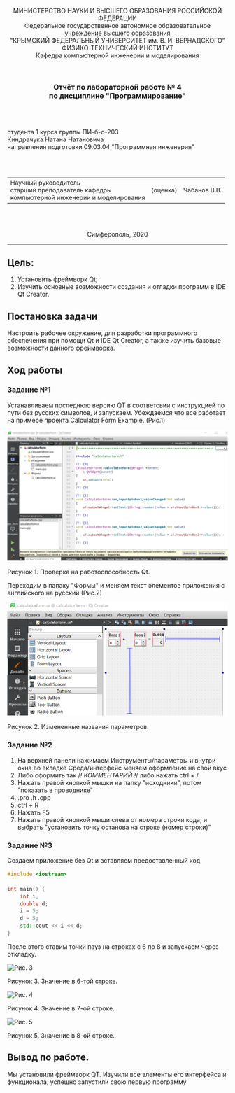 <p align="center">МИНИСТЕРСТВО НАУКИ  И ВЫСШЕГО ОБРАЗОВАНИЯ РОССИЙСКОЙ ФЕДЕРАЦИИ<br>
Федеральное государственное автономное образовательное учреждение высшего образования<br>
"КРЫМСКИЙ ФЕДЕРАЛЬНЫЙ УНИВЕРСИТЕТ им. В. И. ВЕРНАДСКОГО"<br>
ФИЗИКО-ТЕХНИЧЕСКИЙ ИНСТИТУТ<br>
Кафедра компьютерной инженерии и моделирования</p>
<br>
<h3 align="center">Отчёт по лабораторной работе № 4<br> по дисциплине "Программирование"</h3>
<br><br>
<p>студента 1 курса группы ПИ-б-о-203<br>
Киндрачука Натана Натановича<br>
направления подготовки 09.03.04 "Программная инженерия"</p>
<br><br>
<table>
<tr><td>Научный руководитель<br> старший преподаватель кафедры<br> компьютерной инженерии и моделирования</td>
<td>(оценка)</td>
<td>Чабанов В.В.</td>
</tr>
</table>
<br><br>
<p align="center">Симферополь, 2020</p>
<hr>

## Цель:

1. Установить фреймворк Qt;
2. Изучить основные возможности создания и отладки программ в IDE Qt Creator.

## Постановка задачи
Настроить рабочее окружение, для разработки программного обеспечения при помощи Qt и IDE Qt Creator, а также изучить базовые возможности данного фреймворка.

## Ход работы

### Задание №1

Устанавливаем последнюю версию QT в соответсвии с инструкцией по пути без русских символов, и запускаем. Убеждаемся что все работает на примере проекта Calculator Form Example. (Рис.1)

![Рис. 1](./images/First.png)

Рисунок 1. Проверка на работоспособность Qt.

Переходим в папаку "Формы" и меняем текст элементов приложения с английского на русский (Рис.2)

![Рис. 2](./images/Second.png)

Рисунок 2. Измененные названия параметров.

### Задание №2

1. На верхней панели нажимаем Инструменты/параметры и внутри окна во вкладке Среда/интерфейс меняем оформление на свой вкус
2. Либо оформить так /*! КОММЕНТАРИЙ !*/ либо нажать ctrl + /
3. Нажать правой кнопкой мышки на папку "исходники", потом "показать в проводнике"
4. .pro .h .cpp
5. ctrl + R
6. Нажать F5
7. Нажать правой кнопкой мыши слева от номера строки кода, и выбрать "установить точку останова на строке (номер строки)"

### Задание №3

Создаем приложение без Qt и вставляем предоставленный код

```c++
#include <iostream>
 
int main() {
    int i;
    double d;
    i = 5;
    d = 5;
    std::cout << i << d;
}
```

После этого ставим точки пауз на строках с 6 по 8 и запускаем через откладку.

![Рис. 3](./images/Задание3.1.png)

Рисунок 3. Значение в 6-той строке.

![Рис. 4](./images/Задание3.2.png)

Рисунок 4. Значение в 7-ой строке.

![Рис. 5](./images/Задание3.3.png)

Рисунок 5. Значение в 8-ой строке.

## Вывод по работе. 

Мы установили фреймворк QT. Изучили все элементы его интерфейса и функционала, 
успешно запустили свою первую программу


